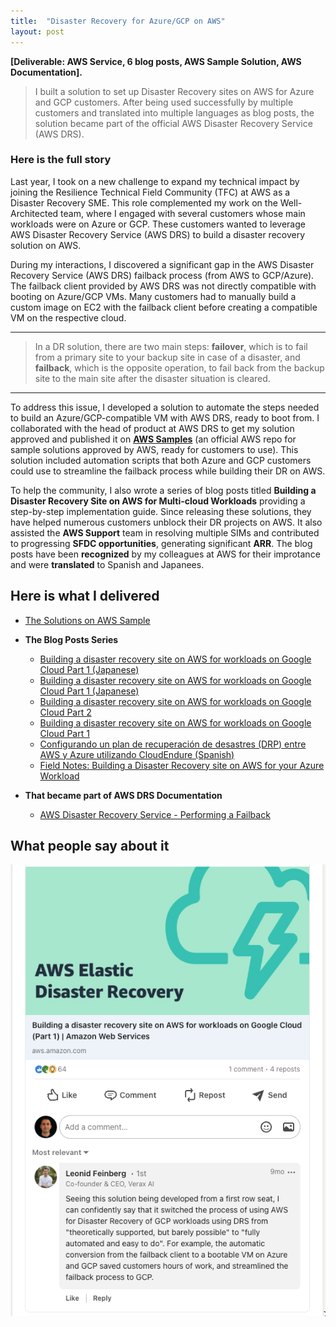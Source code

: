 ```yaml
---
title:  "Disaster Recovery for Azure/GCP on AWS"
layout: post
---
```


**[Deliverable: AWS Service, 6 blog posts, AWS Sample Solution, AWS Documentation].**

> I built a solution to set up Disaster Recovery sites on AWS for Azure and GCP customers. After being used successfully by multiple customers and translated into multiple languages as blog posts, the solution became part of the official AWS Disaster Recovery Service (AWS DRS).

### Here is the full story

Last year, I took on a new challenge to expand my technical impact by joining the Resilience Technical Field Community (TFC) at AWS as a Disaster Recovery SME. This role complemented my work on the Well-Architected team, where I engaged with several customers whose main workloads were on Azure or GCP. These customers wanted to leverage AWS Disaster Recovery Service (AWS DRS) to build a disaster recovery solution on AWS.

During my interactions, I discovered a significant gap in the AWS Disaster Recovery Service (AWS DRS) failback process (from AWS to GCP/Azure). The failback client provided by AWS DRS was not directly compatible with booting on Azure/GCP VMs. Many customers had to manually build a custom image on EC2 with the failback client before creating a compatible VM on the respective cloud.

---


> In a DR solution, there are two main steps: **failover**, which is to fail from a primary site to your backup site in case of a disaster, and **failback**, which is the opposite operation, to fail back from the backup site to the main site after the disaster situation is cleared.

---

To address this issue, I developed a solution to automate the steps needed to build an Azure/GCP-compatible VM with AWS DRS, ready to boot from. I collaborated with the head of product at AWS DRS to get my solution approved and published it on **[AWS Samples](https://github.com/aws-samples)** (an official AWS repo for sample solutions approved by AWS, ready for customers to use). This solution included automation scripts that both Azure and GCP customers could use to streamline the failback process while building their DR on AWS.


To help the community, I also wrote a series of blog posts titled **Building a Disaster Recovery Site on AWS for Multi-cloud Workloads** providing a step-by-step implementation guide. Since releasing these solutions, they have helped numerous customers unblock their DR projects on AWS. It also assisted the **AWS Support** team in resolving multiple SIMs and contributed to progressing **SFDC opportunities**, generating significant **ARR**. The blog posts have been **recognized** by my colleagues at AWS for their improtance and were **translated** to Spanish and Japanees. 

## Here is what I delivered

- [The Solutions on AWS Sample](https://github.com/aws-samples/aws-drs-failback-client-azure-gcp) 

- **The Blog Posts Series** 

  * [Building a disaster recovery site on AWS for workloads on Google Cloud Part 1 (Japanese)](https://aws.amazon.com/jp/blogs/news/building-a-disaster-recovery-site-on-aws-for-workloads-on-google-cloud-part-1/)
  * [Building a disaster recovery site on AWS for workloads on Google Cloud Part 1 (Japanese)](https://aws.amazon.com/jp/blogs/news/building-a-disaster-recovery-site-on-aws-for-workloads-on-google-cloud-part-2/)
  * [Building a disaster recovery site on AWS for workloads on Google Cloud Part 2](https://aws.amazon.com/blogs/storage/building-a-disaster-recovery-site-on-aws-for-workloads-on-google-cloud-part-2/)
  * [Building a disaster recovery site on AWS for workloads on Google Cloud Part 1](https://aws.amazon.com/blogs/storage/building-a-disaster-recovery-site-on-aws-for-workloads-on-google-cloud-part-1/)
  * [Configurando un plan de recuperación de desastres (DRP) entre AWS y Azure utilizando CloudEndure (Spanish)](https://aws.amazon.com/es/blogs/aws-spanish/configurando-un-plan-de-recuperacion-de-desastres-drp-entre-aws-y-azure-utilizando-cloudendure/)
  * [Field Notes: Building a Disaster Recovery site on AWS for your Azure Workload](https://aws.amazon.com/blogs/architecture/field-notes-building-a-disaster-recovery-site-on-aws-for-your-azure-workload/)


- **That became part of AWS DRS Documentation**
  * [AWS Disaster Recovery Service - Performing a Failback](https://docs.aws.amazon.com/drs/latest/userguide/failback-performing-main.html)  


## What people say about it

<img src="/assets/dr.png" alt="dr"> 

